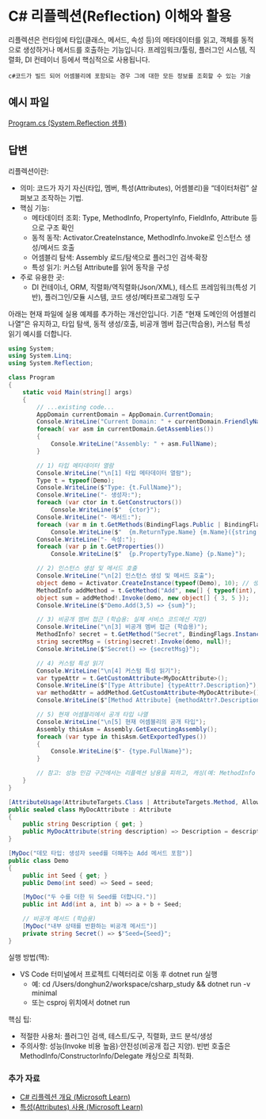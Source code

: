 # C# 리플렉션(Reflection) 이해와 활용
리플렉션은 런타임에 타입(클래스, 메서드, 속성 등)의 메타데이터를 읽고, 객체를 동적으로 생성하거나 메서드를 호출하는 기능입니다. 프레임워크/툴링, 플러그인 시스템, 직렬화, DI 컨테이너 등에서 핵심적으로 사용됩니다.

`c#코드가 빌드 되어 어셈블리에 포함되는 경우 그에 대한 모든 정보를 조회할 수 있는 기술`

## 예시 파일
[Program.cs (System.Reflection 샘플)](https://github.com/dotnet/samples/blob/main/snippets/csharp/VS_Snippets_CLR_System/system.reflection/cs/program.cs)

## 답변
리플렉션이란:
- 의미: 코드가 자기 자신(타입, 멤버, 특성(Attributes), 어셈블리)을 “데이터처럼” 살펴보고 조작하는 기법.
- 핵심 기능:
  - 메타데이터 조회: Type, MethodInfo, PropertyInfo, FieldInfo, Attribute 등으로 구조 확인
  - 동적 동작: Activator.CreateInstance, MethodInfo.Invoke로 인스턴스 생성/메서드 호출
  - 어셈블리 탐색: Assembly 로드/탐색으로 플러그인 검색·확장
  - 특성 읽기: 커스텀 Attribute를 읽어 동작을 구성
- 주로 유용한 곳:
  - DI 컨테이너, ORM, 직렬화/역직렬화(Json/XML), 테스트 프레임워크(특성 기반), 플러그인/모듈 시스템, 코드 생성/메타프로그래밍 도구

아래는 현재 파일에 실용 예제를 추가하는 개선안입니다. 기존 “현재 도메인의 어셈블리 나열”은 유지하고, 타입 탐색, 동적 생성/호출, 비공개 멤버 접근(학습용), 커스텀 특성 읽기 예시를 더합니다.

````csharp
using System;
using System.Linq;
using System.Reflection;

class Program
{
    static void Main(string[] args)
    {
        // ...existing code...
        AppDomain currentDomain = AppDomain.CurrentDomain;
        Console.WriteLine("Current Domain: " + currentDomain.FriendlyName);
        foreach( var asm in currentDomain.GetAssemblies())
        {
            Console.WriteLine("Assembly: " + asm.FullName);
        }

        // 1) 타입 메타데이터 열람
        Console.WriteLine("\n[1] 타입 메타데이터 열람");
        Type t = typeof(Demo);
        Console.WriteLine($"Type: {t.FullName}");
        Console.WriteLine("- 생성자:");
        foreach (var ctor in t.GetConstructors())
            Console.WriteLine($"  {ctor}");
        Console.WriteLine("- 메서드:");
        foreach (var m in t.GetMethods(BindingFlags.Public | BindingFlags.Instance | BindingFlags.DeclaredOnly))
            Console.WriteLine($"  {m.ReturnType.Name} {m.Name}({string.Join(", ", m.GetParameters().Select(p => p.ParameterType.Name))})");
        Console.WriteLine("- 속성:");
        foreach (var p in t.GetProperties())
            Console.WriteLine($"  {p.PropertyType.Name} {p.Name}");

        // 2) 인스턴스 생성 및 메서드 호출
        Console.WriteLine("\n[2] 인스턴스 생성 및 메서드 호출");
        object demo = Activator.CreateInstance(typeof(Demo), 10); // 생성자에 seed=10 전달
        MethodInfo addMethod = t.GetMethod("Add", new[] { typeof(int), typeof(int) });
        object sum = addMethod!.Invoke(demo, new object[] { 3, 5 });
        Console.WriteLine($"Demo.Add(3,5) => {sum}");

        // 3) 비공개 멤버 접근 (학습용: 실제 서비스 코드에선 지양)
        Console.WriteLine("\n[3] 비공개 멤버 접근 (학습용)");
        MethodInfo? secret = t.GetMethod("Secret", BindingFlags.Instance | BindingFlags.NonPublic);
        string secretMsg = (string)secret!.Invoke(demo, null)!;
        Console.WriteLine($"Secret() => {secretMsg}");

        // 4) 커스텀 특성 읽기
        Console.WriteLine("\n[4] 커스텀 특성 읽기");
        var typeAttr = t.GetCustomAttribute<MyDocAttribute>();
        Console.WriteLine($"[Type Attribute] {typeAttr?.Description}");
        var methodAttr = addMethod.GetCustomAttribute<MyDocAttribute>();
        Console.WriteLine($"[Method Attribute] {methodAttr?.Description}");

        // 5) 현재 어셈블리에서 공개 타입 나열
        Console.WriteLine("\n[5] 현재 어셈블리의 공개 타입");
        Assembly thisAsm = Assembly.GetExecutingAssembly();
        foreach (var type in thisAsm.GetExportedTypes())
        {
            Console.WriteLine($"- {type.FullName}");
        }

        // 참고: 성능 민감 구간에서는 리플렉션 남용을 피하고, 캐싱(예: MethodInfo 캐시) 또는 소스생성/표현식 트리/델리게이트 변환을 고려하세요.
    }
}

[AttributeUsage(AttributeTargets.Class | AttributeTargets.Method, AllowMultiple = false)]
public sealed class MyDocAttribute : Attribute
{
    public string Description { get; }
    public MyDocAttribute(string description) => Description = description;
}

[MyDoc("데모 타입: 생성자 seed를 더해주는 Add 메서드 포함")]
public class Demo
{
    public int Seed { get; }
    public Demo(int seed) => Seed = seed;

    [MyDoc("두 수를 더한 뒤 Seed를 더합니다.")]
    public int Add(int a, int b) => a + b + Seed;

    // 비공개 메서드 (학습용)
    [MyDoc("내부 상태를 반환하는 비공개 메서드")]
    private string Secret() => $"Seed={Seed}";
}
````

실행 방법(맥):
- VS Code 터미널에서 프로젝트 디렉터리로 이동 후 dotnet run 실행
  - 예: cd /Users/donghun2/workspace/csharp_study && dotnet run -v minimal
  - 또는 csproj 위치에서 dotnet run

핵심 팁:
- 적절한 사용처: 플러그인 검색, 테스트/도구, 직렬화, 코드 분석/생성
- 주의사항: 성능(Invoke 비용 높음)·안전성(비공개 접근 지양). 빈번 호출은 MethodInfo/ConstructorInfo/Delegate 캐싱으로 최적화.

### 추가 자료
- [C# 리플렉션 개요 (Microsoft Learn)](https://learn.microsoft.com/dotnet/csharp/programming-guide/concepts/reflection)
- [특성(Attributes) 사용 (Microsoft Learn)](https://learn.microsoft.com/dotnet/csharp/programming-guide/concepts/attributes/)